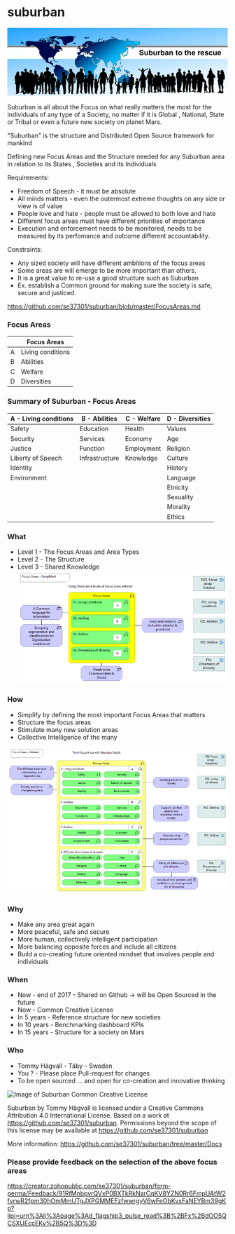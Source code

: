 # suburban

![Suburban to the rescue](https://github.com/se37301/suburban/raw/master/Docs/PNGs/Suburban%20to%20the%20rescue.png)

Suburban is all about the Focus on what really matters the most for the individuals of any type of a Society, no matter if it is Global , National, State or Tribal or even a future new society on planet Mars. 

"Suburban" is the structure and Distributed Open Source framework for mankind

Defining new Focus Areas and the Structure needed for any Suburban area in relation to its States , Societies and its Individuals

Requirements:
- Freedom of Speech - it must be absolute
- All minds matters - even the outermost extreme thoughts on any side or view is of value
- People love and hate - people must be allowed to both love and hate
- Different focus areas must have different priorities of importance 
- Execution and enforcement needs to be monitored, needs to be measured by its perfomance and outcome 
different accountability.

Constraints:
- Any sized society will have different ambitions of the focus areas
- Some areas are will emerge to be more important than others. 
- It is a great value to re-use a good structure such as Suburban
- Ex. establish a Common ground for making sure the society is safe, secure and justiced.

https://github.com/se37301/suburban/blob/master/FocusAreas.md

### Focus Areas

| |Focus Areas  |
------------  |------------  |
A|Living conditions|
B|Abilities|
C|Welfare|
D|Diversities|

### Summary of Suburban - Focus Areas
A - Living conditions | B - Abilities  |  C - Welfare  |  D - Diversities  |
------------  |  ------------  |  ------------  |  ------------  |
Safety|Education|Health |Values|Education|Health|
Security |Services|Economy |Age|
Justice |Function|Employment |Religion|
Liberty of Speech|Infrastructure|Knowledge|Culture|
Identity|   |   | History|
Environment|   |   |Language|
 |  |   |   |Etnicity|
 |  |   |   |Sexuality|
 |  |   |   |Morality|
 |  |   |   |Ethics|

### What
- Level 1 - The Focus Areas and Area Types
- Level 2 - The Structure
- Level 3 - Shared Knowledge
![Image of Suburban Focus Areas](https://github.com/se37301/suburban/blob/master/Docs/PNGs/F00.%20Focus%20Areas%20-%20Simplified.png)

### How 
- Simplify by defining the most important Focus Areas that matters
- Structure the focus areas
- Stimulate many new solution areas
- Collective Intelligence of the many


![Image of Suburban Focus Areas](https://github.com/se37301/suburban/blob/master/Docs/PNGs/F001.%20Focus%20Areas%20-%20Detailed.png)

### Why
- Make any area great again
- More peaceful, safe and secure
- More human, collectively intelligent participation
- More balancing opposite forces and include all citizens
- Build a co-creating future oriented mindset that involves people and individuals

### When
- Now - end of 2017 - Shared on Github -> will be Open Sourced in the future
- Now - Common Creative License
- In 5 years -  Reference structure for new societies
- In 10 years - Benchmarking dashboard KPIs
- In 15 years - Structure for a society on Mars


### Who
- Tommy Hägvall - Täby - Sweden
- You ? - Please place Pull-request for changes 
- To be open sourced ... and open for co-creation and innovative thinking

![Image of Suburban Common Creative License](
https://camo.githubusercontent.com/005cfe27b7c4520ac0d6b607d6a7e33f5ad4eb6e/68747470733a2f2f692e6372656174697665636f6d6d6f6e732e6f72672f6c2f62792f342e302f38387833312e706e67
) 

Suburban by Tommy Hägvall is licensed under a Creative Commons Attribution 4.0 International License.
Based on a work at https://github.com/se37301/suburban.
Permissions beyond the scope of this license may be available at https://github.com/se37301/suburban

More information:
https://github.com/se37301/suburban/tree/master/Docs

### Please provide feedback on the selection of the above focus areas
https://creator.zohopublic.com/se37301/suburban/form-perma/Feedback/91RfMnbpvrQVxP0BXTkRkNarCqKV8YZN0Rr6FmpUAtW2fvrwR2fpm30hOmMmUTgJXPGMMEFzfwwrgyV6wFeObKvxFaNEYBm39gKp?lipi=urn%3Ali%3Apage%3Ad_flagship3_pulse_read%3B%2BFx%2BdOO5QCSXUEccEKy%2B5Q%3D%3D

